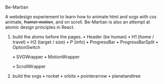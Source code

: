 Be-Martian

A webdesign experiement to learn how to animate
html and svgs with css animate, ~~framer motion~~, and on scroll. Be-Martian is also an attempt at atomic design principles in React. 

1. build the atoms before the pages.
    • Header (be human)
    • H1 (home / travel)
    • H2 (target / size)
    • P (info)
    • ProgressBar
    • ProgressBarSplit
    • OptionSwitch

    • SVGWrapper
    • MotionWrapper

    • ScrollWrapper
2. build the svgs
    • rocket
    • orbits
    • pointerarrow
    • planetandtree
